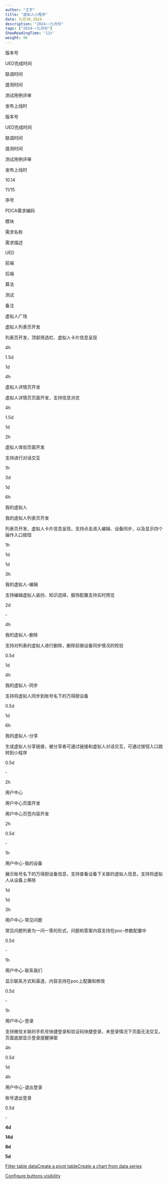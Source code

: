 ```yaml
---
author: "王宇"
title: "虚拟人小程序"
date: 九月30,2024
description: "2024~~九月份"
tags: ["2024~~九月份"]
ShowReadingTime: "12s"
weight: 96
---
```

版本号

UED完成时间

联调时间

提测时间

测试用例评审

发布上线时

版本号

UED完成时间

联调时间

提测时间

测试用例评审

发布上线时

  

10.14

  

  

  

11/15

序号

PDCA需求编码

模块

需求名称

需求描述

UED

前端

后端

算法

测试

备注

  

  

虚拟人广场

虚拟人列表页开发

列表页开发，顶部筛选栏、虚拟人卡片信息呈现

4h

1.5d

1d

  

4h

  

  

  

  

虚拟人详情页开发

虚拟人详情页页面开发，支持信息浏览

4h

1.5d

1d

  

2h

  

  

  

  

虚拟人体验页面开发

支持进行对话交互

1h

3d

1d

  

6h

  

  

  

我的虚拟人

我的虚拟人列表页开发

列表页开发，虚拟人卡片信息呈现，支持点击进入编辑、设备同步，以及显示四个操作入口按钮

1h

1d

1d

  

3h

  

  

  

  

我的虚拟人-编辑

支持编辑虚拟人装扮、知识选择，服饰配置支持实时预览

  

2d

\-

  

4h

  

  

  

  

我的虚拟人-删除

支持对列表的虚拟人进行删除，删除前做设备同步情况的校验

  

0.5d

1d

  

4h

  

  

  

  

我的虚拟人-同步

支持将虚拟人同步到账号名下的万得厨设备

  

0.5d

1d

  

6h

  

  

  

  

我的虚拟人-分享

生成虚拟人分享链接，被分享者可通过链接和虚拟人对话交互，可通过按钮入口跳转到小程序

  

0.5d

\-

  

2h

  

  

  

用户中心

用户中心页面开发

用户中心页签内容开发

2h

0.5d

\-

  

1h

  

  

  

  

用户中心-我的设备

展示账号名下的万得厨设备信息，支持查看设备下关联的虚拟人信息，支持将虚拟人从设备上移除

  

1d

1d

  

3h

  

  

  

  

用户中心-常见问题

常见问题列表为一问一答的形式，问题和答案内容支持在poc-参数配置中

  

0.5d

\-

  

1h

  

  

  

  

用户中心-联系我们

显示联系方式和渠道，内容支持在poc上配置和修改

  

0.5d

\-

  

1h

  

  

  

  

用户中心-登录

支持微信关联的手机号快捷登录和验证码快捷登录，未登录情况下页面无法交互，页面底部显示登录提醒弹窗

4h

0.5d

1d

  

4h

  

  

  

  

用户中心-退出登录

账号退出登录

  

0.5d

\-

  

  

  

  

  

  

  

**4d**

**14d**

**8d**

  

**5d**

  

  

  

  

  

  

  

  

  

  

  

  

  

  

  

  

  

  

  

  

  

  

  

  

  

  

  

  

  

  

  

  

  

  

  

  

  

  

  

  

  

  

  

  

  

  

  

  

  

  

  

  

  

  

  

  

  

[Filter table data](#)[Create a pivot table](#)[Create a chart from data series](#)

[Configure buttons visibility](/users/tfac-settings.action)